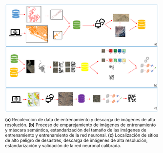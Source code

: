 ![Advance](IMG/Resumen.png)


**(a)** Recolección de data de entrenamiento y descarga de imágenes de alta resolución. **(b)** Proceso de emparejamiento de imágenes de entrenamiento y máscara semántica, estandarización del tamaño de las imágenes de entrenamiento y entrenamiento de la red neuronal. **(c)** Localización de sitios de alto peligro de desastres, descarga de imágenes de alta resolución, estandarización y validación de la red neuronal calibrada.
